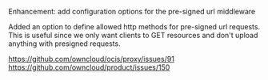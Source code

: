 Enhancement: add configuration options for the pre-signed url middleware

Added an option to define allowed http methods for pre-signed url requests.
This is useful since we only want clients to GET resources and don't upload anything with presigned requests.

<https://github.com/owncloud/ocis/proxy/issues/91>
<https://github.com/owncloud/product/issues/150>
